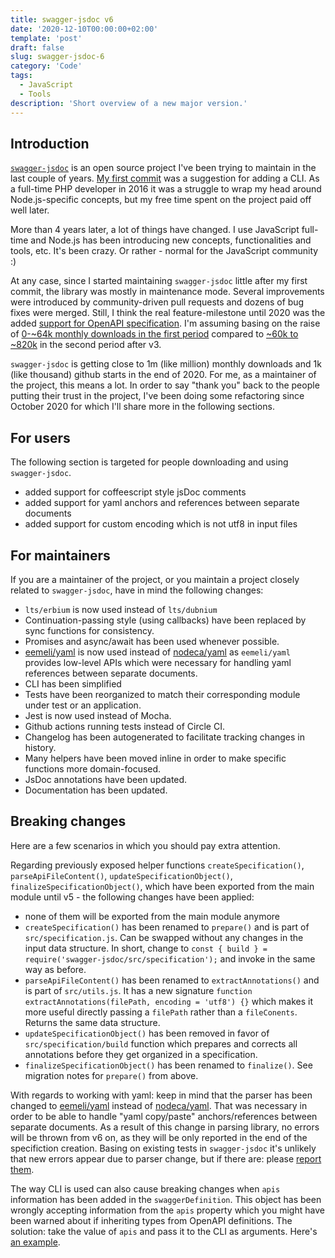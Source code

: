 ```yaml
---
title: swagger-jsdoc v6
date: '2020-12-10T00:00:00+02:00'
template: 'post'
draft: false
slug: swagger-jsdoc-6
category: 'Code'
tags:
  - JavaScript
  - Tools
description: 'Short overview of a new major version.'
---
```


## Introduction

[`swagger-jsdoc`](https://github.com/Surnet/swagger-jsdoc) is an open source project I've been trying to maintain in the last couple of years. [My first commit](https://github.com/Surnet/swagger-jsdoc/pull/27) was a suggestion for adding a CLI. As a full-time PHP developer in 2016 it was a struggle to wrap my head around Node.js-specific concepts, but my free time spent on the project paid off well later.

More than 4 years later, a lot of things have changed. I use JavaScript full-time and Node.js has been introducing new concepts, functionalities and tools, etc. It's been crazy. Or rather - normal for the JavaScript community :)

At any case, since I started maintaining `swagger-jsdoc` little after my first commit, the library was mostly in maintenance mode. Several improvements were introduced by community-driven pull requests and dozens of bug fixes were merged. Still, I think the real feature-milestone until 2020 was the added [support for OpenAPI specification](https://github.com/Surnet/swagger-jsdoc/pull/122). I'm assuming basing on the raise of [0-~64k monthly downloads in the first period](https://npm-stat.com/charts.html?package=swagger-jsdoc&from=2016-02-08&to=2018-01-08) compared to [~60k to ~820k](https://npm-stat.com/charts.html?package=swagger-jsdoc&from=2018-01-08&to=2020-12-04) in the second period after v3.

`swagger-jsdoc` is getting close to 1m (like million) monthly downloads and 1k (like thousand) github starts in the end of 2020. For me, as a maintainer of the project, this means a lot. In order to say "thank you" back to the people putting their trust in the project, I've been doing some refactoring since October 2020 for which I'll share more in the following sections.

## For users

The following section is targeted for people downloading and using `swagger-jsdoc`.

- added support for coffeescript style jsDoc comments
- added support for yaml anchors and references between separate documents
- added support for custom encoding which is not utf8 in input files

## For maintainers

If you are a maintainer of the project, or you maintain a project closely related to `swagger-jsdoc`, have in mind the following changes:

- `lts/erbium` is now used instead of `lts/dubnium`
- Continuation-passing style (using callbacks) have been replaced by sync functions for consistency.
- Promises and async/await has been used whenever possible.
- [eemeli/yaml](https://github.com/eemeli/yaml) is now used instead of [nodeca/yaml](https://github.com/nodeca/js-yaml) as `eemeli/yaml` provides low-level APIs which were necessary for handling yaml references between separate documents.
- CLI has been simplified
- Tests have been reorganized to match their corresponding module under test or an application.
- Jest is now used instead of Mocha.
- Github actions running tests instead of Circle CI.
- Changelog has been autogenerated to facilitate tracking changes in history.
- Many helpers have been moved inline in order to make specific functions more domain-focused.
- JsDoc annotations have been updated.
- Documentation has been updated.

## Breaking changes

Here are a few scenarios in which you should pay extra attention.

Regarding previously exposed helper functions `createSpecification()`, `parseApiFileContent()`, `updateSpecificationObject()`, `finalizeSpecificationObject()`, which have been exported from the main module until v5 - the following changes have been applied:

- none of them will be exported from the main module anymore
- `createSpecification()` has been renamed to `prepare()` and is part of `src/specification.js`. Can be swapped without any changes in the input data structure. In short, change to `const { build } = require('swagger-jsdoc/src/specification');` and invoke in the same way as before.
- `parseApiFileContent()` has been renamed to `extractAnnotations()` and is part of `src/utils.js`. It has a new signature `function extractAnnotations(filePath, encoding = 'utf8') {}` which makes it more useful directly passing a `filePath` rather than a `fileConents`. Returns the same data structure.
- `updateSpecificationObject()` has been removed in favor of `src/specification/build` function which prepares and corrects all annotations before they get organized in a specification.
- `finalizeSpecificationObject()` has been renamed to `finalize()`. See migration notes for `prepare()` from above.

With regards to working with yaml: keep in mind that the parser has been changed to [eemeli/yaml](https://github.com/eemeli/yaml) instead of [nodeca/yaml](https://github.com/nodeca/js-yaml). That was necessary in order to be able to handle "yaml copy/paste" anchors/references between separate documents. As a result of this change in parsing library, no errors will be thrown from v6 on, as they will be only reported in the end of the specifiction creation. Basing on existing tests in `swagger-jsdoc` it's unlikely that new errors appear due to parser change, but if there are: please [report them](https://github.com/Surnet/swagger-jsdoc/issues).

The way CLI is used can also cause breaking changes when `apis` information has been added in the `swaggerDefinition`. This object has been wrongly accepting information from the `apis` property which you might have been warned about if inheriting types from OpenAPI definitions. The solution: take the value of `apis` and pass it to the CLI as arguments. Here's [an example](https://github.com/Surnet/swagger-jsdoc/releases/tag/v6.0.0-rc.4).
